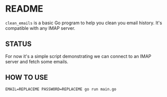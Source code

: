 # README

`clean_emails` is a basic Go program to help you clean you email history. It's compatible with any IMAP server.

## STATUS

For now it's a simple script demonstrating we can connect to an IMAP server and fetch some emails.

## HOW TO USE

```
EMAIL=REPLACEME PASSWORD=REPLACEME go run main.go
```
